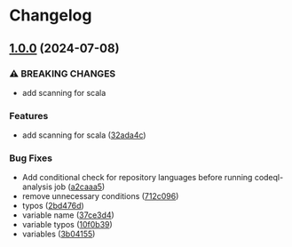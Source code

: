 # Changelog

## [1.0.0](https://github.com/entur/gha-security/compare/v0.3.0...v1.0.0) (2024-07-08)


### ⚠ BREAKING CHANGES

* add scanning for scala

### Features

* add scanning for scala ([32ada4c](https://github.com/entur/gha-security/commit/32ada4c990fc5212cbc66f17644565f06c647fa6))


### Bug Fixes

* Add conditional check for repository languages before running codeql-analysis job ([a2caaa5](https://github.com/entur/gha-security/commit/a2caaa5769127851936a3a6196e741aac9f653a3))
* remove unnecessary conditions ([712c096](https://github.com/entur/gha-security/commit/712c096fde02af08c66fc88c070d8ca6fd5ea1fd))
* typos ([2bd476d](https://github.com/entur/gha-security/commit/2bd476d1d5655064d89dc34e0498fa4f0701ce06))
* variable name ([37ce3d4](https://github.com/entur/gha-security/commit/37ce3d482ea8eaee5d060f0b58a341322ad31e7a))
* variable typos ([10f0b39](https://github.com/entur/gha-security/commit/10f0b390ffbf050f037b220dedcf3ec4bc0859f4))
* variables ([3b04155](https://github.com/entur/gha-security/commit/3b041559803a038f6b1d6ab12a8bff1976d0243e))
